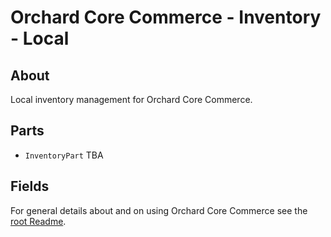 # Orchard Core Commerce - Inventory - Local

## About

Local inventory management for Orchard Core Commerce.

## Parts

- `InventoryPart` TBA

## Fields


For general details about and on using Orchard Core Commerce see the [root Readme](../../../Readme.md).

